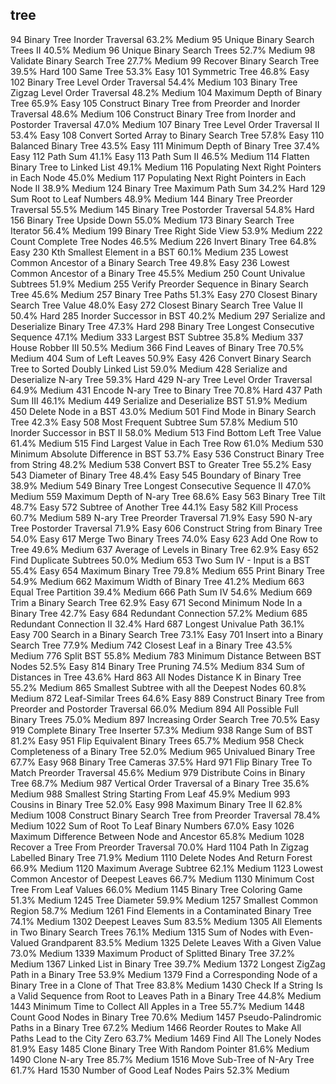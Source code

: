 tree
---
94	Binary Tree Inorder Traversal	63.2%	Medium
95	Unique Binary Search Trees II	40.5%	Medium
96	Unique Binary Search Trees	52.7%	Medium
98	Validate Binary Search Tree	27.7%	Medium
99	Recover Binary Search Tree	39.5%	Hard
100	Same Tree	53.3%	Easy
101	Symmetric Tree	46.8%	Easy
102	Binary Tree Level Order Traversal	54.4%	Medium
103	Binary Tree Zigzag Level Order Traversal	48.2%	Medium
104	Maximum Depth of Binary Tree	65.9%	Easy
105	Construct Binary Tree from Preorder and Inorder Traversal	48.6%	Medium
106	Construct Binary Tree from Inorder and Postorder Traversal	47.0%	Medium
107	Binary Tree Level Order Traversal II	53.4%	Easy
108	Convert Sorted Array to Binary Search Tree	57.8%	Easy
110	Balanced Binary Tree	43.5%	Easy
111	Minimum Depth of Binary Tree	37.4%	Easy
112	Path Sum	41.1%	Easy
113	Path Sum II	46.5%	Medium
114	Flatten Binary Tree to Linked List	49.1%	Medium
116	Populating Next Right Pointers in Each Node	45.0%	Medium
117	Populating Next Right Pointers in Each Node II	38.9%	Medium
124	Binary Tree Maximum Path Sum	34.2%	Hard
129	Sum Root to Leaf Numbers	48.9%	Medium
144	Binary Tree Preorder Traversal	55.5%	Medium
145	Binary Tree Postorder Traversal	54.8%	Hard
156	Binary Tree Upside Down	55.0%	Medium
173	Binary Search Tree Iterator	56.4%	Medium
199	Binary Tree Right Side View	53.9%	Medium
222	Count Complete Tree Nodes	46.5%	Medium
226	Invert Binary Tree	64.8%	Easy
230	Kth Smallest Element in a BST	60.1%	Medium
235	Lowest Common Ancestor of a Binary Search Tree	49.8%	Easy
236	Lowest Common Ancestor of a Binary Tree	45.5%	Medium
250	Count Univalue Subtrees	51.9%	Medium
255	Verify Preorder Sequence in Binary Search Tree	45.6%	Medium
257	Binary Tree Paths	51.3%	Easy
270	Closest Binary Search Tree Value	48.0%	Easy
272	Closest Binary Search Tree Value II	50.4%	Hard
285	Inorder Successor in BST	40.2%	Medium
297	Serialize and Deserialize Binary Tree	47.3%	Hard
298	Binary Tree Longest Consecutive Sequence	47.1%	Medium
333	Largest BST Subtree	35.8%	Medium
337	House Robber III	50.5%	Medium
366	Find Leaves of Binary Tree	70.5%	Medium
404	Sum of Left Leaves	50.9%	Easy
426	Convert Binary Search Tree to Sorted Doubly Linked List	59.0%	Medium
428	Serialize and Deserialize N-ary Tree	59.3%	Hard
429	N-ary Tree Level Order Traversal	64.9%	Medium
431	Encode N-ary Tree to Binary Tree	70.8%	Hard
437	Path Sum III	46.1%	Medium
449	Serialize and Deserialize BST	51.9%	Medium
450	Delete Node in a BST	43.0%	Medium
501	Find Mode in Binary Search Tree	42.3%	Easy
508	Most Frequent Subtree Sum	57.8%	Medium
510	Inorder Successor in BST II	58.0%	Medium
513	Find Bottom Left Tree Value	61.4%	Medium
515	Find Largest Value in Each Tree Row	61.0%	Medium
530	Minimum Absolute Difference in BST	53.7%	Easy
536	Construct Binary Tree from String	48.2%	Medium
538	Convert BST to Greater Tree	55.2%	Easy
543	Diameter of Binary Tree	48.4%	Easy
545	Boundary of Binary Tree	38.9%	Medium
549	Binary Tree Longest Consecutive Sequence II	47.0%	Medium
559	Maximum Depth of N-ary Tree	68.6%	Easy
563	Binary Tree Tilt	48.7%	Easy
572	Subtree of Another Tree	44.1%	Easy
582	Kill Process	60.7%	Medium
589	N-ary Tree Preorder Traversal	71.9%	Easy
590	N-ary Tree Postorder Traversal	71.9%	Easy
606	Construct String from Binary Tree	54.0%	Easy
617	Merge Two Binary Trees	74.0%	Easy
623	Add One Row to Tree	49.6%	Medium
637	Average of Levels in Binary Tree	62.9%	Easy
652	Find Duplicate Subtrees	50.0%	Medium
653	Two Sum IV - Input is a BST	55.4%	Easy
654	Maximum Binary Tree	79.8%	Medium
655	Print Binary Tree	54.9%	Medium
662	Maximum Width of Binary Tree	41.2%	Medium
663	Equal Tree Partition	39.4%	Medium
666	Path Sum IV	54.6%	Medium
669	Trim a Binary Search Tree	62.9%	Easy
671	Second Minimum Node In a Binary Tree	42.7%	Easy
684	Redundant Connection	57.2%	Medium
685	Redundant Connection II	32.4%	Hard
687	Longest Univalue Path	36.1%	Easy
700	Search in a Binary Search Tree	73.1%	Easy
701	Insert into a Binary Search Tree	77.9%	Medium
742	Closest Leaf in a Binary Tree	43.5%	Medium
776	Split BST	55.8%	Medium
783	Minimum Distance Between BST Nodes	52.5%	Easy
814	Binary Tree Pruning	74.5%	Medium
834	Sum of Distances in Tree	43.6%	Hard
863	All Nodes Distance K in Binary Tree	55.2%	Medium
865	Smallest Subtree with all the Deepest Nodes	60.8%	Medium
872	Leaf-Similar Trees	64.6%	Easy
889	Construct Binary Tree from Preorder and Postorder Traversal	66.0%	Medium
894	All Possible Full Binary Trees	75.0%	Medium
897	Increasing Order Search Tree	70.5%	Easy
919	Complete Binary Tree Inserter	57.3%	Medium
938	Range Sum of BST	81.2%	Easy
951	Flip Equivalent Binary Trees	65.7%	Medium
958	Check Completeness of a Binary Tree	52.0%	Medium
965	Univalued Binary Tree	67.7%	Easy
968	Binary Tree Cameras	37.5%	Hard
971	Flip Binary Tree To Match Preorder Traversal	45.6%	Medium
979	Distribute Coins in Binary Tree	68.7%	Medium
987	Vertical Order Traversal of a Binary Tree	35.6%	Medium
988	Smallest String Starting From Leaf	45.9%	Medium
993	Cousins in Binary Tree	52.0%	Easy
998	Maximum Binary Tree II	62.8%	Medium
1008	Construct Binary Search Tree from Preorder Traversal	78.4%	Medium
1022	Sum of Root To Leaf Binary Numbers	67.0%	Easy
1026	Maximum Difference Between Node and Ancestor	65.8%	Medium
1028	Recover a Tree From Preorder Traversal	70.0%	Hard
1104	Path In Zigzag Labelled Binary Tree	71.9%	Medium
1110	Delete Nodes And Return Forest	66.9%	Medium
1120	Maximum Average Subtree	62.1%	Medium
1123	Lowest Common Ancestor of Deepest Leaves	66.7%	Medium
1130	Minimum Cost Tree From Leaf Values	66.0%	Medium
1145	Binary Tree Coloring Game	51.3%	Medium
1245	Tree Diameter	59.9%	Medium
1257	Smallest Common Region	58.7%	Medium
1261	Find Elements in a Contaminated Binary Tree	74.1%	Medium
1302	Deepest Leaves Sum	83.5%	Medium
1305	All Elements in Two Binary Search Trees	76.1%	Medium
1315	Sum of Nodes with Even-Valued Grandparent	83.5%	Medium
1325	Delete Leaves With a Given Value	73.0%	Medium
1339	Maximum Product of Splitted Binary Tree	37.2%	Medium
1367	Linked List in Binary Tree	39.7%	Medium
1372	Longest ZigZag Path in a Binary Tree	53.9%	Medium
1379	Find a Corresponding Node of a Binary Tree in a Clone of That Tree	83.8%	Medium
1430	Check If a String Is a Valid Sequence from Root to Leaves Path in a Binary Tree	44.8%	Medium
1443	Minimum Time to Collect All Apples in a Tree	55.7%	Medium
1448	Count Good Nodes in Binary Tree	70.6%	Medium
1457	Pseudo-Palindromic Paths in a Binary Tree	67.2%	Medium
1466	Reorder Routes to Make All Paths Lead to the City Zero	63.7%	Medium
1469	Find All The Lonely Nodes	81.9%	Easy
1485	Clone Binary Tree With Random Pointer	81.6%	Medium
1490	Clone N-ary Tree	85.7%	Medium
1516	Move Sub-Tree of N-Ary Tree	61.7%	Hard
1530	Number of Good Leaf Nodes Pairs	52.3%	Medium